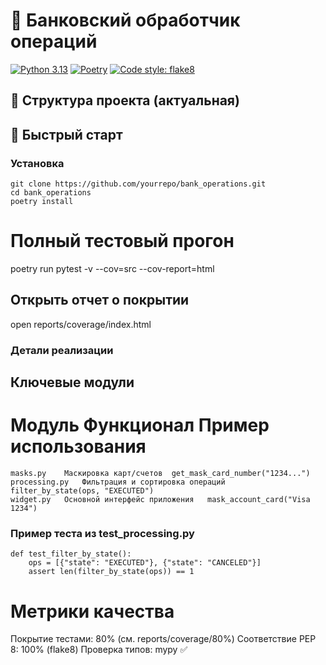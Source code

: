 # 🏦 Банковский обработчик операций

[![Python 3.13](https://img.shields.io/badge/python-3.13-blue.svg)](https://www.python.org/downloads/)
[![Poetry](https://img.shields.io/badge/packaging-poetry-cyan.svg)](https://python-poetry.org/)
[![Code style: flake8](https://img.shields.io/badge/code%20style-flake8-orange.svg)](https://flake8.pycqa.org/)

## 📁 Структура проекта (актуальная)



## 🚀 Быстрый старт

### Установка
```
git clone https://github.com/yourrepo/bank_operations.git
cd bank_operations
poetry install
```
# Полный тестовый прогон
poetry run pytest -v --cov=src --cov-report=html

## Открыть отчет о покрытии

open reports/coverage/index.html


### Детали реализации

## Ключевые модули
# Модуль	Функционал	Пример использования
```
masks.py	Маскировка карт/счетов	get_mask_card_number("1234...")
processing.py	Фильтрация и сортировка операций	filter_by_state(ops, "EXECUTED")
widget.py	Основной интерфейс приложения	mask_account_card("Visa 1234")
```
### Пример теста из test_processing.py
```
def test_filter_by_state():
    ops = [{"state": "EXECUTED"}, {"state": "CANCELED"}]
    assert len(filter_by_state(ops)) == 1
```    
# Метрики качества
Покрытие тестами: 80% (см. reports/coverage/80%)
Соответствие PEP 8: 100% (flake8)
Проверка типов: mypy ✅

```

